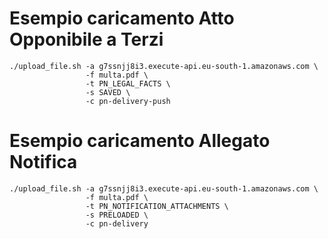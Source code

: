 
# Esempio caricamento Atto Opponibile a Terzi
```
./upload_file.sh -a g7ssnjj8i3.execute-api.eu-south-1.amazonaws.com \
                 -f multa.pdf \
                 -t PN_LEGAL_FACTS \
                 -s SAVED \
                 -c pn-delivery-push
```

# Esempio caricamento Allegato Notifica
```
./upload_file.sh -a g7ssnjj8i3.execute-api.eu-south-1.amazonaws.com \
                 -f multa.pdf \
                 -t PN_NOTIFICATION_ATTACHMENTS \
                 -s PRELOADED \
                 -c pn-delivery
```
